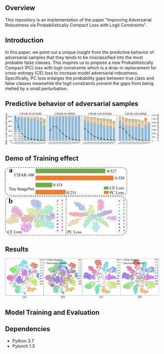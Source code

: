 Overview
----
This repository is an implementation of the paper "Improving Adversarial Robustness via Probabilistically Compact Loss with Logit Constraints".

Introduction
----
In this paper, we point out a unique insight from the predictive behavior of adversarial samples that they tends to be misclassified into the most probable false classes. This inspires us to propose a new Probabilistically Compact (PC) loss with logit constraints which is a drop-in replacement for cross-entropy (CE) loss to increase model adversarial robustness. Specifically, PC loss enlarges the probability gaps between true class and false classes meanwhile the logit constraints prevent the gaps from being melted by a small perturbation.

Predictive behavior of adversarial samples
----
<p><img src="Figures/Motivation.PNG" alt="test" width="800"></p>

Demo of Training effect
----
<p><img src="Figures/Effect.PNG" alt="test" width="400"></p>

Results
----
<p><img src="Figures/MNIST.PNG" alt="test" width="800"></p>

Model Training and Evaluation
----

Dependencies
-----
* Python 3.7
* Pytorch 1.3
